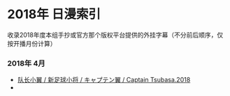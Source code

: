 # 2018年 日漫索引

收录2018年度本组手抄或官方那个版权平台提供的外挂字幕（不分前后顺序，仅按开播月份计算）

### 2018年 4月
- [队长小翼 / 新足球小将 / キャプテン翼 / Captain Tsubasa.2018](https://github.com/DMYJS/MMSUB/tree/master/Animation/2018/Captain%20Tsubasa%20(2018))
- []()
